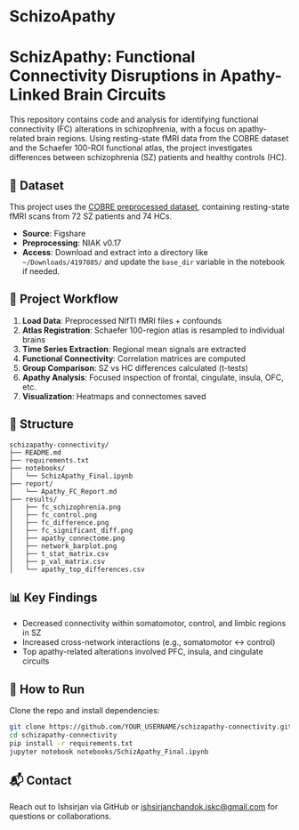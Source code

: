 # SchizoApathy
# SchizApathy: Functional Connectivity Disruptions in Apathy-Linked Brain Circuits

This repository contains code and analysis for identifying functional connectivity (FC) alterations in schizophrenia, with a focus on apathy-related brain regions. Using resting-state fMRI data from the COBRE dataset and the Schaefer 100-ROI functional atlas, the project investigates differences between schizophrenia (SZ) patients and healthy controls (HC).

## 📂 Dataset

This project uses the [COBRE preprocessed dataset](https://figshare.com/articles/dataset/COBRE_preprocessed_with_NIAK_0_17_-_lightweight_release/4197885), containing resting-state fMRI scans from 72 SZ patients and 74 HCs.

- **Source**: Figshare
- **Preprocessing**: NIAK v0.17
- **Access**: Download and extract into a directory like `~/Downloads/4197885/` and update the `base_dir` variable in the notebook if needed.

## 🧠 Project Workflow

1. **Load Data**: Preprocessed NIfTI fMRI files + confounds
2. **Atlas Registration**: Schaefer 100-region atlas is resampled to individual brains
3. **Time Series Extraction**: Regional mean signals are extracted
4. **Functional Connectivity**: Correlation matrices are computed
5. **Group Comparison**: SZ vs HC differences calculated (t-tests)
6. **Apathy Analysis**: Focused inspection of frontal, cingulate, insula, OFC, etc.
7. **Visualization**: Heatmaps and connectomes saved

## 📁 Structure

```
schizapathy-connectivity/
├── README.md
├── requirements.txt
├── notebooks/
│   └── SchizApathy_Final.ipynb
├── report/
│   └── Apathy_FC_Report.md
├── results/
│   ├── fc_schizophrenia.png
│   ├── fc_control.png
│   ├── fc_difference.png
│   ├── fc_significant_diff.png
│   ├── apathy_connectome.png
│   ├── network_barplot.png
│   ├── t_stat_matrix.csv
│   ├── p_val_matrix.csv
│   └── apathy_top_differences.csv
```

## 📊 Key Findings

- Decreased connectivity within somatomotor, control, and limbic regions in SZ
- Increased cross-network interactions (e.g., somatomotor ↔ control)
- Top apathy-related alterations involved PFC, insula, and cingulate circuits

## 🚀 How to Run

Clone the repo and install dependencies:

```bash
git clone https://github.com/YOUR_USERNAME/schizapathy-connectivity.git
cd schizapathy-connectivity
pip install -r requirements.txt
jupyter notebook notebooks/SchizApathy_Final.ipynb
```



## 📬 Contact

Reach out to Ishsirjan via GitHub or ishsirjanchandok.iskc@gmail.com for questions or collaborations.
